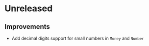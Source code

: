 # Unreleased

## Improvements

- Add decimal digits support for small numbers in `Money` and `Number`
